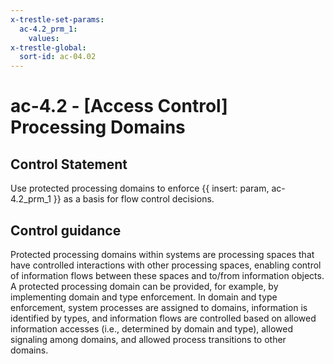 ```yaml
---
x-trestle-set-params:
  ac-4.2_prm_1:
    values:
x-trestle-global:
  sort-id: ac-04.02
---
```


# ac-4.2 - \[Access Control\] Processing Domains

## Control Statement

Use protected processing domains to enforce {{ insert: param, ac-4.2_prm_1 }} as a basis for flow control decisions.

## Control guidance

Protected processing domains within systems are processing spaces that have controlled interactions with other processing spaces, enabling control of information flows between these spaces and to/from information objects. A protected processing domain can be provided, for example, by implementing domain and type enforcement. In domain and type enforcement, system processes are assigned to domains, information is identified by types, and information flows are controlled based on allowed information accesses (i.e., determined by domain and type), allowed signaling among domains, and allowed process transitions to other domains.

